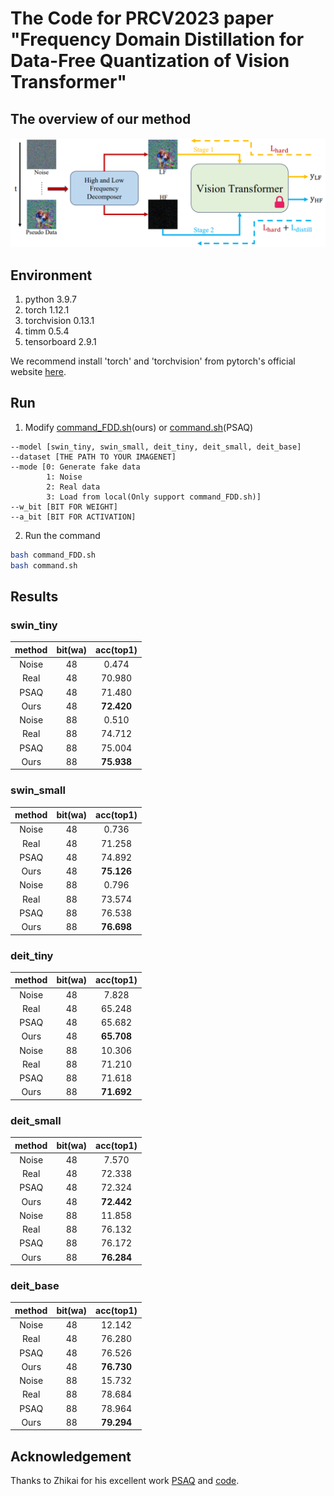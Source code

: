 # The Code for PRCV2023 paper "Frequency Domain Distillation for Data-Free Quantization of Vision Transformer"
## The overview of our method
![pipeline](fig/pipeline.png)
## Environment
1. python 3.9.7
2. torch 1.12.1
3. torchvision 0.13.1
4. timm 0.5.4
5. tensorboard 2.9.1

We recommend install 'torch' and 'torchvision' from pytorch's official website [here](https://pytorch.org/get-started/locally/).
## Run
1. Modify [command_FDD.sh](command_FDD.sh)(ours) or [command.sh](command.sh)(PSAQ)
```
--model [swin_tiny, swin_small, deit_tiny, deit_small, deit_base]
--dataset [THE PATH TO YOUR IMAGENET]
--mode [0: Generate fake data
        1: Noise
        2: Real data
        3: Load from local(Only support command_FDD.sh)]
--w_bit [BIT FOR WEIGHT]
--a_bit [BIT FOR ACTIVATION]
```
2. Run the command
```bash
bash command_FDD.sh
bash command.sh
```
## Results

### swin_tiny
|method|bit(wa)|acc(top1)
|:-:|:-:|:-:|
|Noise|48|0.474|
|Real|48|70.980|
|PSAQ|48|71.480|
|Ours|48|**72.420**|
|Noise|88|0.510|
|Real|88|74.712|
|PSAQ|88|75.004|
|Ours|88|**75.938**|

### swin_small
|method|bit(wa)|acc(top1)|
|:-:|:-:|:-:|
|Noise|48|0.736|
|Real|48|71.258|
|PSAQ|48|74.892|
|Ours|48|**75.126**|
|Noise|88|0.796|
|Real|88|73.574|
|PSAQ|88|76.538|
|Ours|88|**76.698**|

### deit_tiny
|method|bit(wa)|acc(top1)|
|:-:|:-:|:-:|
|Noise|48|7.828|
|Real|48|65.248|
|PSAQ|48|65.682|
|Ours|48|**65.708**|
|Noise|88|10.306|
|Real|88|71.210|
|PSAQ|88|71.618|
|Ours|88|**71.692**|

### deit_small
|method|bit(wa)|acc(top1)|
|:-:|:-:|:-:|
|Noise|48|7.570|
|Real|48|72.338|
|PSAQ|48|72.324|
|Ours|48|**72.442**|
|Noise|88|11.858|
|Real|88|76.132|
|PSAQ|88|76.172|
|Ours|88|**76.284**|

### deit_base
|method|bit(wa)|acc(top1)|
|:-:|:-:|:-:|
|Noise|48|12.142|
|Real|48|76.280|
|PSAQ|48|76.526|
|Ours|48|**76.730**|
|Noise|88|15.732|
|Real|88|78.684|
|PSAQ|88|78.964|
|Ours|88|**79.294**|

## Acknowledgement
Thanks to Zhikai for his excellent work [PSAQ](https://arxiv.org/abs/2203.02250) and [code](https://github.com/zkkli/PSAQ-ViT).
